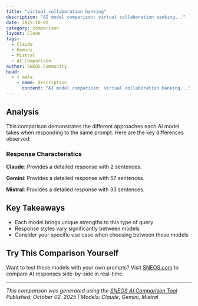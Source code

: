 ```yaml
---
title: "virtual collaboration banking"
description: "AI model comparison: virtual collaboration banking..."
date: 2025-10-02
category: comparison
layout: Clean
tags:
  - Claude
  - Gemini
  - Mistral
  - AI Comparison
author: SNEOS Community
head:
  - - meta
    - name: description
      content: "AI model comparison: virtual collaboration banking..."
---
```


<ChatComparison
  title="virtual collaboration banking"
  prompt="virtual collaboration banking"
  :responses='{
    "Claude": "Virtual collaboration in banking refers to the use of digital technologies and platforms to enable remote teamwork, communication, and service delivery in the financial services sector. Here\u0027s an overview of key aspects:\n\n## Core Components\n\n**Digital Platforms**\n- Video conferencing systems\n- Cloud-based collaboration tools\n- Secure messaging platforms\n- Virtual whiteboards and document sharing\n- Mobile banking applications\n\n**Remote Banking Services**\n- Online account opening\n- Virtual financial advisory sessions\n- Digital loan processing\n- Remote customer support\n- Video-based KYC (Know Your Customer) processes\n\n## Benefits\n\n**For Banks:**\n- Reduced operational costs\n- Expanded geographic reach\n- Improved employee flexibility\n- Enhanced disaster recovery capabilities\n- Faster decision-making processes\n\n**For Customers:**\n- 24/7 accessibility\n- Reduced travel time\n- Personalized digital experiences\n- Faster service delivery\n- Multi-channel support options\n\n## Key Technologies\n\n- **Cloud Computing**: Scalable infrastructure\n- **API Integration**: Seamless system connectivity\n- **AI/ML**: Automated processes and insights\n- **Blockchain**: Secure transaction processing\n- **Cybersecurity Tools**: Data protection and compliance\n\n## Challenges\n\n- Regulatory compliance across jurisdictions\n- Cybersecurity risks\n- Digital divide issues\n- Maintaining personal relationships\n- Technology integration complexity\n\n## Future Trends\n\n- Metaverse banking experiences\n- Advanced AI-powered collaboration\n- Enhanced biometric security\n- IoT integration\n- Sustainable digital banking practices\n\nWould you like me to elaborate on any specific aspect of virtual collaboration in banking?",
    "Gemini": "Virtual collaboration in banking refers to the use of digital tools and platforms to facilitate teamwork, communication, and information sharing among bank employees, clients, and stakeholders, regardless of their physical location. It\u0027s a critical component of modern banking, enabling increased efficiency, improved customer service, and greater flexibility.\n\nHere\u0027s a breakdown of key aspects of virtual collaboration in banking:\n\n**1. Key Tools and Technologies:**\n\n*   **Video Conferencing \u0026 Web Meetings:**  Platforms like Zoom, Microsoft Teams, Google Meet, and Webex enable virtual meetings, presentations, and training sessions.  These are used for internal team meetings, client consultations, and even large-scale events like investor presentations.\n*   **Instant Messaging \u0026 Communication Platforms:**  Tools such as Slack, Microsoft Teams, and internal messaging systems facilitate real-time communication and quick information sharing. They\u0027re often used for quick questions, updates on projects, and coordinating tasks.\n*   **Collaboration Platforms \u0026 Project Management Software:**  Tools like Asana, Trello, Jira, and SharePoint help teams organize tasks, track progress, and manage projects effectively. They often integrate with other communication tools.\n*   **Document Sharing \u0026 Cloud Storage:** Platforms like Google Drive, Dropbox, OneDrive, and dedicated enterprise content management (ECM) systems allow for secure document storage, version control, and collaborative editing.  This is essential for teams working on documents like loan agreements, marketing materials, and internal policies.\n*   **Virtual Whiteboards:** Digital whiteboards such as Miro and Mural enable brainstorming, visual collaboration, and collaborative problem-solving.\n*   **CRM Systems (Customer Relationship Management):**  CRM systems like Salesforce and Microsoft Dynamics 365 allow teams to share customer information, track interactions, and collaborate on sales and service efforts, even when working remotely.\n*   **Digital Signature Software:**  Tools like DocuSign and Adobe Sign enable secure electronic signatures, streamlining document workflows and reducing the need for physical paperwork.\n*   **Banking-Specific Collaboration Platforms:** Some vendors offer specialized platforms tailored to the unique needs of the banking industry, providing secure channels for client communication, document sharing, and transaction processing.\n\n**2. Use Cases in Banking:**\n\n*   **Internal Team Collaboration:**\n    *   Project Management:  Collaborating on new product launches, system upgrades, or regulatory compliance initiatives.\n    *   Knowledge Sharing:  Sharing best practices, training materials, and updates on industry trends.\n    *   Problem Solving:  Quickly resolving customer issues or addressing operational challenges.\n*   **Client Communication \u0026 Service:**\n    *   Virtual Consultations:  Providing financial advice, discussing loan options, and managing investments through video conferencing.\n    *   Secure Document Sharing:  Exchanging sensitive financial documents securely through dedicated portals.\n    *   Online Banking Support:  Providing real-time assistance to customers through chat, video, or screen sharing.\n*   **Remote Work Enablement:**\n    *   Supporting branch staff working remotely during emergencies or as part of flexible work arrangements.\n    *   Enabling distributed teams to collaborate effectively on projects.\n    *   Expanding talent pool by hiring professionals from diverse geographic locations.\n*   **Compliance \u0026 Audit:**\n    *   Collaborating on regulatory reporting and compliance tasks.\n    *   Facilitating remote audits and inspections.\n    *   Maintaining secure records of communication and transactions.\n*   **Sales \u0026 Marketing:**\n    *   Collaborating on marketing campaigns and lead generation efforts.\n    *   Conducting virtual sales presentations and product demonstrations.\n\n**3. Benefits of Virtual Collaboration in Banking:**\n\n*   **Improved Efficiency:** Streamlined workflows, reduced travel time, and faster decision-making.\n*   **Enhanced Customer Service:**  Faster response times, personalized service, and convenient access to financial advice.\n*   **Increased Productivity:**  Improved communication, better task management, and reduced distractions.\n*   **Reduced Costs:**  Lower travel expenses, reduced office space requirements, and improved resource utilization.\n*   **Greater Flexibility:**  Support for remote work, flexible work arrangements, and expanded talent pool.\n*   **Enhanced Security:**  Secure communication channels, document encryption, and access controls.\n*   **Improved Compliance:**  Better record-keeping, audit trails, and adherence to regulatory requirements.\n*   **Stronger Teamwork:**  Improved communication, increased transparency, and a greater sense of connection among team members.\n\n**4. Challenges and Considerations:**\n\n*   **Security:**  Protecting sensitive financial data from cyber threats and data breaches.\n*   **Compliance:**  Ensuring compliance with data privacy regulations and industry standards.\n*   **Technology Adoption:**  Encouraging employees and clients to adopt new technologies and workflows.\n*   **Training \u0026 Support:**  Providing adequate training and support to users of virtual collaboration tools.\n*   **Connectivity:**  Ensuring reliable internet access for all users.\n*   **Communication Barriers:**  Overcoming challenges related to language, culture, and time zones.\n*   **Building Trust:**  Maintaining trust and rapport with clients in a virtual environment.\n*   **Change Management:**  Managing the cultural shift associated with adopting virtual collaboration practices.\n*   **Integration:**  Ensuring seamless integration between different collaboration tools and banking systems.\n\n**5. Examples of Virtual Collaboration in Action:**\n\n*   A loan officer uses video conferencing to meet with a client remotely, discuss loan options, and review required documents.\n*   A team of risk analysts collaborates on a regulatory report using a shared document platform and instant messaging.\n*   A branch manager uses a virtual whiteboard to brainstorm new marketing ideas with the team.\n*   A customer service representative uses screen sharing to help a customer troubleshoot an issue with their online banking account.\n*   A compliance officer conducts a remote audit of a branch using video conferencing and secure document sharing.\n\n**In conclusion, virtual collaboration is transforming the banking industry, enabling banks to operate more efficiently, serve customers better, and adapt to the changing needs of the digital age.  Successfully implementing virtual collaboration requires a strategic approach, careful planning, and a commitment to security, compliance, and user adoption.**\n",
    "Mistral": "Virtual collaboration in banking refers to the use of digital tools and platforms to enable remote work, communication, and cooperation among banking professionals, as well as between banks and their customers. This approach has become increasingly important in the financial services industry, driven by advancements in technology and the need for flexibility, especially in the wake of events like the COVID-19 pandemic. Here are some key aspects of virtual collaboration in banking:\n\n### 1. **Remote Work and Collaboration Tools**\n   - **Video Conferencing:** Platforms like Zoom, Microsoft Teams, and Google Meet facilitate virtual meetings, training sessions, and client consultations.\n   - **Project Management Software:** Tools like Asana, Trello, and Jira help teams manage tasks, track progress, and collaborate on projects.\n   - **Cloud Storage:** Services like Google Drive, Dropbox, and Microsoft OneDrive enable secure file sharing and collaboration.\n\n### 2. **Customer Interaction**\n   - **Online Banking:** Customers can access their accounts, make transactions, and manage their finances through web portals and mobile apps.\n   - **Chatbots and Virtual Assistants:** AI-powered tools provide 24/7 customer support, answering queries and assisting with transactions.\n   - **Video Banking:** Customers can interact with bank representatives via video calls for more personalized service.\n\n### 3. **Security and Compliance**\n   - **Cybersecurity Measures:** Ensuring data protection through encryption, multi-factor authentication, and regular security audits.\n   - **Regulatory Compliance:** Adhering to financial regulations and standards, such as GDPR, KYC (Know Your Customer), and AML (Anti-Money Laundering) requirements.\n\n### 4. **Digital Transformation**\n   - **Automation:** Implementing robotic process automation (RPA) and other automation tools to streamline operations and reduce manual work.\n   - **Data Analytics:** Using big data and analytics to gain insights into customer behavior, market trends, and risk management.\n   - **Blockchain Technology:** Exploring the use of blockchain for secure and transparent transactions, especially in areas like cross-border payments and trade finance.\n\n### 5. **Employee Training and Development**\n   - **E-Learning Platforms:** Providing online courses and training modules to upskill employees.\n   - **Virtual Workshops and Webinars:** Hosting educational sessions and workshops to keep employees updated on industry trends and best practices.\n\n### 6. **Collaboration with Fintechs**\n   - **Partnerships:** Collaborating with fintech companies to leverage innovative technologies and solutions.\n   - **Open Banking:** Sharing data and services with third-party providers to offer more comprehensive financial services to customers.\n\n### 7. **Customer Experience**\n   - **Personalized Services:** Using data analytics to offer personalized financial advice and product recommendations.\n   - **Omnichannel Experience:** Ensuring a seamless experience across all touchpoints, including mobile apps, websites, and physical branches.\n\n### 8. **Innovation and R\u0026D**\n   - **Innovation Labs:** Establishing dedicated teams or labs to explore new technologies and develop innovative solutions.\n   - **Hackathons and Competitions:** Organizing events to encourage creative problem-solving and innovation within the organization.\n\n### Challenges and Considerations\n   - **Technological Infrastructure:** Ensuring robust and reliable IT infrastructure to support virtual collaboration.\n   - **Employee Adaptation:** Providing training and support to help employees adapt to new tools and workflows.\n   - **Customer Trust:** Building and maintaining trust through secure and transparent practices.\n\nVirtual collaboration in banking is not just about adopting new technologies; it\u0027s about creating a flexible, efficient, and customer-centric ecosystem that can thrive in a digital world."
  }'
  published-date="14:24"
/>

## Analysis

This comparison demonstrates the different approaches each AI model takes when responding to the same prompt. Here are the key differences observed:

### Response Characteristics

**Claude**: Provides a detailed response with 2 sentences. 

**Gemini**: Provides a detailed response with 57 sentences. 

**Mistral**: Provides a detailed response with 33 sentences. 

## Key Takeaways

- Each model brings unique strengths to this type of query
- Response styles vary significantly between models
- Consider your specific use case when choosing between these models

## Try This Comparison Yourself

Want to test these models with your own prompts? Visit [SNEOS.com](https://sneos.com) to compare AI responses side-by-side in real-time.

---

*This comparison was generated using the [SNEOS AI Comparison Tool](https://sneos.com)*
*Published: October 02, 2025 | Models: Claude, Gemini, Mistral*
